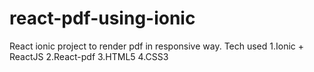 # react-pdf-using-ionic
React ionic project to render pdf in responsive way.
Tech used
1.Ionic + ReactJS
2.React-pdf
3.HTML5
4.CSS3


